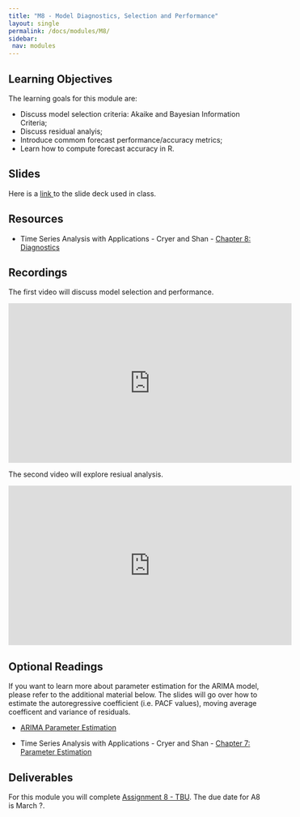 ```yaml
---
title: "M8 - Model Diagnostics, Selection and Performance"
layout: single
permalink: /docs/modules/M8/
sidebar:
 nav: modules
---
```


## Learning Objectives

The learning goals for this module are: <br>

* Discuss model selection criteria: Akaike and Bayesian Information Criteria; <br>
* Discuss residual analyis; <br>
* Introduce commom forecast performance/accuracy metrics; <br>
* Learn how to compute forecast accuracy in R. <br>

## Slides

Here is a <a href="/docs/modules/PPTS/TSA_M8_Model_Diagnostics.pdf" > link </a> to the slide deck used in class.


## Resources

*  Time Series Analysis with Applications - Cryer and Shan - <a href="/docs/modules/readings/M8_TSA-cryer-ch8.pdf" > Chapter 8: Diagnostics </a> <br>

## Recordings

The first video will discuss model selection and performance.
<iframe width="560" height="315" src="https://www.youtube.com/embed/jEQDyTvRmiU" title="YouTube video player" frameborder="0" allow="accelerometer; autoplay; clipboard-write; encrypted-media; gyroscope; picture-in-picture; web-share" allowfullscreen></iframe>

The second video will explore resiual analysis.
<iframe width="560" height="315" src="https://www.youtube.com/embed/jEQDyTvRmiU" title="YouTube video player" frameborder="0" allow="accelerometer; autoplay; clipboard-write; encrypted-media; gyroscope; picture-in-picture; web-share" allowfullscreen></iframe>

## Optional Readings

If you want to learn more about parameter estimation for the ARIMA model, please refer to the additional material below.  The slides will go over how to estimate the autoregressive coefficient (i.e. PACF values), moving average coefficent and variance of residuals.

* <a href="/docs/modules/PPTS/TSA_M81_Parameter_Estimation.pdf" > ARIMA Parameter Estimation </a> 

*  Time Series Analysis with Applications - Cryer and Shan - <a href="/docs/modules/readings/M8_TSA-cryer-ch7.pdf" > Chapter 7: Parameter Estimation </a> <br>

## Deliverables

For this module you will complete [Assignment 8 - TBU](). The due date for A8 is March ?.
